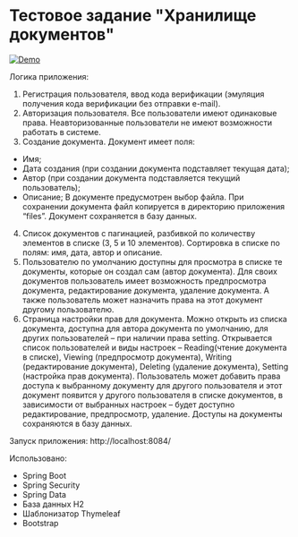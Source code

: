 # Тестовое задание "Хранилище документов"


[![Demo](http://i.imgur.com/7YTMFQp.png)](https://youtu.be/Jn1AsXF129Q)

Логика приложения:

1.	Регистрация пользователя, ввод кода верификации (эмуляция получения кода верификации без отправки e-mail). 
2.	Авторизация пользователя. Все пользователи имеют одинаковые права. Неавторизованные пользователи не имеют возможности работать в системе.
3.	Создание документа. Документ имеет поля: 
- Имя;
- Дата создания (при создании документа подставляет текущая дата);
- Автор (при создании документа подставляется текущий пользователь);
- Описание;
В документе предусмотрен выбор файла. При сохранении документа файл копируется в директорию приложения “files”. Документ сохраняется в базу данных.
4.	Список документов с пагинацией, разбивкой по количеству элементов в списке (3, 5 и 10 элементов). Сортировка в списке по полям: имя, дата, автор и описание.
5.	Пользователю по умолчанию доступны для просмотра в списке те документы, которые он создал сам (автор документа). Для своих документов пользователь имеет возможность предпросмотра документа, редактирование документа, удаление документа. А также пользователь может назначить права на этот документ другому пользователю.
6.	Страница настройки прав для документа. Можно открыть из списка документа, доступна для автора документа по умолчанию, для других пользователей – при наличии права  setting. Открывается список пользователей и виды настроек – Reading(чтение документа в списке), Viewing (предпросмотр документа), Writing (редактирование документа), Deleting (удаление документа), Setting (настройка прав документа). Пользователь может добавить права доступа к выбранному документу для другого пользователя и этот документ появится у другого пользователя в списке документов, в зависимости от выбранных настроек – будет доступно редактирование, предпросмотр, удаление. Доступы на документы сохраняются в базу данных.

Запуск приложения: http://localhost:8084/

Использовано:
- Spring Boot
- Spring Security
- Spring Data
- База данных H2
- Шаблонизатор Thymeleaf
- Bootstrap
